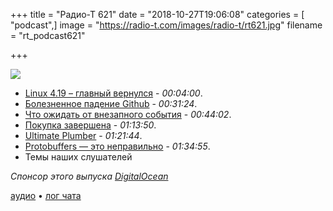 +++
title = "Радио-Т 621"
date = "2018-10-27T19:06:08"
categories = [ "podcast",]
image = "https://radio-t.com/images/radio-t/rt621.jpg"
filename = "rt_podcast621"

+++

![](https://radio-t.com/images/radio-t/rt621.jpg)

- [Linux 4.19 – главный вернулся](https://lwn.net/Articles/769110/) - *00:04:00*.
- [Болезненное падение Github](https://blog.github.com/2018-10-21-october21-incident-report/) - *00:31:24*.
- [Что ожидать от внезапного события](https://www.macrumors.com/2018/10/26/what-to-expect-at-october-30-apple-event/) - *00:44:02*.
- [Покупка завершена](https://blog.github.com/2018-10-26-github-and-microsoft/) - *01:13:50*.
- [Ultimate Plumber](https://github.com/akavel/up) - *01:21:44*.
- [Protobuffers — это неправильно](https://habr.com/post/427265/) - *01:34:55*.
- Темы наших слушателей

*Спонсор этого выпуска [DigitalOcean](https://www.digitalocean.com)*


[аудио](http://cdn.radio-t.com/rt_podcast621.mp3) • [лог чата](http://chat.radio-t.com/logs/radio-t-621.html)
<audio src="http://cdn.radio-t.com/rt_podcast621.mp3" preload="none"></audio>